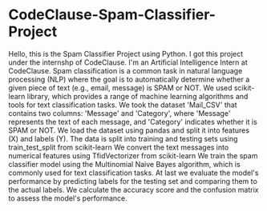 # CodeClause-Spam-Classifier-Project
Hello, this is the Spam Classifier Project using Python. I got this project under the internshp of CodeClause. I'm an Artificial Intelligence Intern at CodeClause.
Spam classification is a common task in natural language processing (NLP) where the goal is to automatically determine whether a given piece of text (e.g., email, message) is SPAM or NOT.
We used scikit-learn library, which provides a range of machine learning algorithms and tools for text classification tasks.
We took the dataset 'Mail_CSV' that contains two columns: 'Message' and 'Category', where 'Message' represents the text of each message, and 'Category' indicates whether it is SPAM or NOT.
We load the dataset using pandas and split it into features (X) and labels (Y).
The data is split into training and testing sets using train_test_split from scikit-learn
We convert the text messages into numerical features using TfidVectorizer from scikit-learn
We train the spam classifier model using the Multinomial Naive Bayes algorithm, which is commonly used for text classification tasks.
At last we evaluate the model's performance by predicting labels for the testing set and comparing them to the actual labels. We calculate the accuracy score and the confusion matrix to assess the model's performance.
